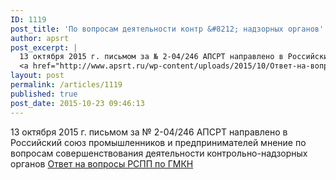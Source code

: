```yaml
---
ID: 1119
post_title: 'По вопросам деятельности контр &#8212; надзорных органов'
author: apsrt
post_excerpt: |
  13 октября 2015 г. письмом за № 2-04/246 АПСРТ направлено в Российский союз промышленников и предпринимателей мнение по вопросам совершенствования деятельности контрольно-надзорных органов
  <a href="http://www.apsrt.ru/wp-content/uploads/2015/10/Ответ-на-вопросы-РСПП-по-ГМКН.pdf">Ответ на вопросы РСПП по ГМКН</a>
layout: post
permalink: /articles/1119
published: true
post_date: 2015-10-23 09:46:13
---
```

13 октября 2015 г. письмом за № 2-04/246 АПСРТ направлено в Российский союз промышленников и предпринимателей мнение по вопросам совершенствования деятельности контрольно-надзорных органов [Ответ на вопросы РСПП по ГМКН][1]

 [1]: http://www.apsrt.ru/wp-content/uploads/2015/10/Ответ-на-вопросы-РСПП-по-ГМКН.pdf